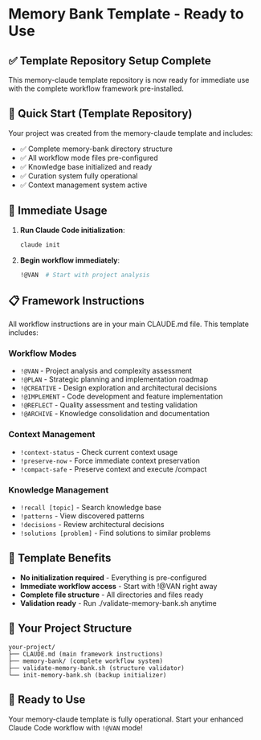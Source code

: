 # Memory Bank Template - Ready to Use

## ✅ Template Repository Setup Complete

This memory-claude template repository is now ready for immediate use with the complete workflow framework pre-installed.

## 🚀 Quick Start (Template Repository)

Your project was created from the memory-claude template and includes:
- ✅ Complete memory-bank directory structure
- ✅ All workflow mode files pre-configured
- ✅ Knowledge base initialized and ready
- ✅ Curation system fully operational
- ✅ Context management system active

## 🎯 Immediate Usage

1. **Run Claude Code initialization**:
   ```bash
   claude init
   ```

2. **Begin workflow immediately**:
   ```bash
   !@VAN  # Start with project analysis
   ```

## 📋 Framework Instructions

All workflow instructions are in your main CLAUDE.md file. This template includes:

### Workflow Modes
- `!@VAN` - Project analysis and complexity assessment
- `!@PLAN` - Strategic planning and implementation roadmap  
- `!@CREATIVE` - Design exploration and architectural decisions
- `!@IMPLEMENT` - Code development and feature implementation
- `!@REFLECT` - Quality assessment and testing validation
- `!@ARCHIVE` - Knowledge consolidation and documentation

### Context Management
- `!context-status` - Check current context usage
- `!preserve-now` - Force immediate context preservation
- `!compact-safe` - Preserve context and execute /compact

### Knowledge Management
- `!recall [topic]` - Search knowledge base
- `!patterns` - View discovered patterns
- `!decisions` - Review architectural decisions
- `!solutions [problem]` - Find solutions to similar problems

## 🔧 Template Benefits

- **No initialization required** - Everything is pre-configured
- **Immediate workflow access** - Start with !@VAN right away
- **Complete file structure** - All directories and files ready
- **Validation ready** - Run ./validate-memory-bank.sh anytime

## 📁 Your Project Structure

```
your-project/
├── CLAUDE.md (main framework instructions)
├── memory-bank/ (complete workflow system)
├── validate-memory-bank.sh (structure validator)
└── init-memory-bank.sh (backup initializer)
```

## 🎉 Ready to Use

Your memory-claude template is fully operational. Start your enhanced Claude Code workflow with `!@VAN` mode!